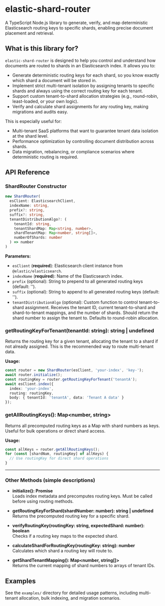 # elastic-shard-router

A TypeScript Node.js library to generate, verify, and map deterministic Elasticsearch routing keys to specific shards, enabling precise document placement and retrieval.

## What is this library for?

`elastic-shard-router` is designed to help you control and understand how documents are routed to shards in an Elasticsearch index. It allows you to:
- Generate deterministic routing keys for each shard, so you know exactly which shard a document will be stored in.
- Implement strict multi-tenant isolation by assigning tenants to specific shards and always using the correct routing key for each tenant.
- Support custom tenant-to-shard allocation strategies (e.g., round-robin, least-loaded, or your own logic).
- Verify and calculate shard assignments for any routing key, making migrations and audits easy.

This is especially useful for:
- Multi-tenant SaaS platforms that want to guarantee tenant data isolation at the shard level.
- Performance optimization by controlling document distribution across shards.
- Data migration, rebalancing, or compliance scenarios where deterministic routing is required.

## API Reference

### ShardRouter Constructor

```typescript
new ShardRouter(
  esClient: ElasticsearchClient,
  indexName: string,
  prefix?: string,
  suffix?: string,
  tenantDistributionAlgo?: (
    tenantId: string,
    tenantShardMap: Map<string, number>,
    shardTenantMap: Map<number, string[]>,
    numberOfShards: number
  ) => number
)
```

**Parameters:**
- `esClient` (**required**): Elasticsearch client instance from `@elastic/elasticsearch`.
- `indexName` (**required**): Name of the Elasticsearch index.
- `prefix` (optional): String to prepend to all generated routing keys (default: '').
- `suffix` (optional): String to append to all generated routing keys (default: '').
- `tenantDistributionAlgo` (optional): Custom function to control tenant-to-shard assignment. Receives the tenant ID, current tenant-to-shard and shard-to-tenant mappings, and the number of shards. Should return the shard number to assign the tenant to. Defaults to round-robin allocation.

### getRoutingKeyForTenant(tenantId: string): string | undefined
Returns the routing key for a given tenant, allocating the tenant to a shard if not already assigned. This is the recommended way to route multi-tenant data.

**Usage:**
```typescript
const router = new ShardRouter(esClient, 'your-index', 'key-');
await router.initialize();
const routingKey = router.getRoutingKeyForTenant('tenantA');
await esClient.index({
  index: 'your-index',
  routing: routingKey,
  body: { tenantId: 'tenantA', data: 'Tenant A data' }
});
```

### getAllRoutingKeys(): Map<number, string>
Returns all precomputed routing keys as a Map with shard numbers as keys. Useful for bulk operations or direct shard access.

**Usage:**
```typescript
const allKeys = router.getAllRoutingKeys();
for (const [shardNum, routingKey] of allKeys) {
  // Use routingKey for direct shard operations
}
```

---

### Other Methods (simple descriptions)

- **initialize(): Promise<void>**  
  Loads index metadata and precomputes routing keys. Must be called before using routing methods.

- **getRoutingKeyForShard(shardNumber: number): string | undefined**  
  Returns the precomputed routing key for a specific shard.

- **verifyRoutingKey(routingKey: string, expectedShard: number): boolean**  
  Checks if a routing key maps to the expected shard.

- **calculateShardForRoutingKey(routingKey: string): number**  
  Calculates which shard a routing key will route to.

- **getShardTenantMapping(): Map<number, string[]>**  
  Returns the current mapping of shard numbers to arrays of tenant IDs.


## Examples

See the `examples/` directory for detailed usage patterns, including multi-tenant allocation, bulk indexing, and migration scenarios.
